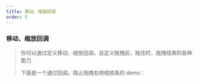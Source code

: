 ```yaml
---
title: 移动、缩放回调
order: 5
---
```


### 移动、缩放回调

> 你可以通过定义移动、缩放回调，自定义拖拽前、拖住时、拖拽结束的各种能力
>
> 下面是一个通过回调，阻止拖拽右侧缩放条的 demo：

<code src="./index.tsx"></code>
